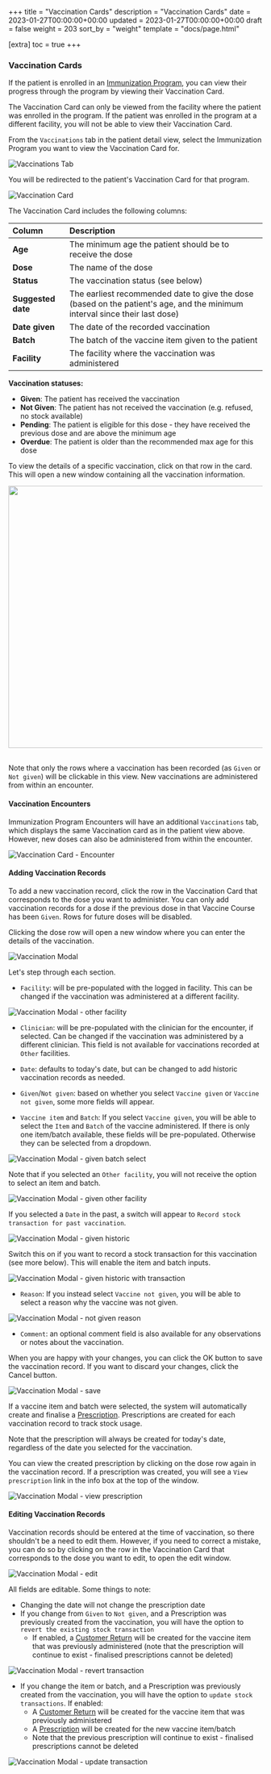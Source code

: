 +++
title = "Vaccination Cards"
description = "Vaccination Cards"
date = 2023-01-27T00:00:00+00:00
updated = 2023-01-27T00:00:00+00:00
draft = false
weight = 203
sort_by = "weight"
template = "docs/page.html"

[extra]
toc = true
+++

### Vaccination Cards

If the patient is enrolled in an [Immunization Program](/docs/22_programs/22-6-immunizations/), you can view their progress through the program by viewing their Vaccination Card.

<div class='note'>
  The Vaccination Card can only be viewed from the facility where the patient was enrolled in the program. If the patient was enrolled in the program at a different facility, you will not be able to view their Vaccination Card.
</div>

From the `Vaccinations` tab in the patient detail view, select the Immunization Program you want to view the Vaccination Card for.

![Vaccinations Tab](/docs/programs/images/patient_vaccinations_tab.png)

You will be redirected to the patient's Vaccination Card for that program.

![Vaccination Card](/docs/programs/images/vax_card_view.png)

The Vaccination Card includes the following columns:

| Column             | Description                                                                                                                 |
| :----------------- | :-------------------------------------------------------------------------------------------------------------------------- |
| **Age**            | The minimum age the patient should be to receive the dose                                                                   |
| **Dose**           | The name of the dose                                                                                                        |
| **Status**         | The vaccination status (see below)                                                                                          |
| **Suggested date** | The earliest recommended date to give the dose (based on the patient's age, and the minimum interval since their last dose) |
| **Date given**     | The date of the recorded vaccination                                                                                        |
| **Batch**          | The batch of the vaccine item given to the patient                                                                          |
| **Facility**       | The facility where the vaccination was administered                                                                         |

**Vaccination statuses:**

- **Given**: The patient has received the vaccination
- **Not Given**: The patient has not received the vaccination (e.g. refused, no stock available)
- **Pending**: The patient is eligible for this dose - they have received the previous dose and are above the minimum age
- **Overdue**: The patient is older than the recommended max age for this dose

To view the details of a specific vaccination, click on that row in the card. This will open a new window containing all the vaccination information.

<div align="center">
    <img src="/docs/programs/images/vaccination_edit.png" width="520">
</div>
<br/>

Note that only the rows where a vaccination has been recorded (as `Given` or `Not given`) will be clickable in this view. New vaccinations are administered from within an encounter.

#### Vaccination Encounters

Immunization Program Encounters will have an additional `Vaccinations` tab, which displays the same Vaccination card as in the patient view above. However, new doses can also be administered from within the encounter.

![Vaccination Card - Encounter](/docs/programs/images/encounter_vax_card.png)

#### Adding Vaccination Records

To add a new vaccination record, click the row in the Vaccination Card that corresponds to the dose you want to administer. You can only add vaccination records for a dose if the previous dose in that Vaccine Course has been `Given`. Rows for future doses will be disabled.

Clicking the dose row will open a new window where you can enter the details of the vaccination.

![Vaccination Modal](/docs/programs/images/encounter_new_vaccination.png)

Let's step through each section.

- `Facility`: will be pre-populated with the logged in facility. This can be changed if the vaccination was administered at a different facility.

![Vaccination Modal - other facility](/docs/programs/images/vaccination_other_facility.png)

- `Clinician`: will be pre-populated with the clinician for the encounter, if selected. Can be changed if the vaccination was administered by a different clinician. This field is not available for vaccinations recorded at `Other` facilities.

- `Date`: defaults to today's date, but can be changed to add historic vaccination records as needed.

- `Given`/`Not given`: based on whether you select `Vaccine given` or `Vaccine not given`, some more fields will appear.

- `Vaccine item` and `Batch`: If you select `Vaccine given`, you will be able to select the `Item` and `Batch` of the vaccine administered. If there is only one item/batch available, these fields will be pre-populated. Otherwise they can be selected from a dropdown.

![Vaccination Modal - given batch select](/docs/programs/images/vaccination_given_batch_select.png)

Note that if you selected an `Other facility`, you will not receive the option to select an item and batch.

![Vaccination Modal - given other facility](/docs/programs/images/vaccination_given_other_facility.png)

If you selected a `Date` in the past, a switch will appear to `Record stock transaction for past vaccination`.

![Vaccination Modal - given historic](/docs/programs/images/past_vaccination_switch.png)

Switch this on if you want to record a stock transaction for this vaccination (see more below). This will enable the item and batch inputs.

![Vaccination Modal - given historic with transaction](/docs/programs/images/past_vaccination_switch_on.png)

- `Reason`: If you instead select `Vaccine not given`, you will be able to select a reason why the vaccine was not given.

![Vaccination Modal - not given reason](/docs/programs/images/vaccination_not_given_reason.png)

- `Comment`: an optional comment field is also available for any observations or notes about the vaccination.

When you are happy with your changes, you can click the OK button to save the vaccination record. If you want to discard your changes, click the Cancel button.

![Vaccination Modal - save](/docs/programs/images/save_vaccination.png)

If a vaccine item and batch were selected, the system will automatically create and finalise a [Prescription](/docs/21_dispensary/21-2-dispensing/). Prescriptions are created for each vaccination record to track stock usage.

Note that the prescription will always be created for today's date, regardless of the date you selected for the vaccination.

You can view the created prescription by clicking on the dose row again in the vaccination record. If a prescription was created, you will see a `View prescription` link in the info box at the top of the window.

![Vaccination Modal - view prescription](/docs/programs/images/vaccination_view_prescription.png)

#### Editing Vaccination Records

Vaccination records should be entered at the time of vaccination, so there shouldn't be a need to edit them. However, if you need to correct a mistake, you can do so by clicking on the row in the Vaccination Card that corresponds to the dose you want to edit, to open the edit window.

![Vaccination Modal - edit](/docs/programs/images/edit_vaccination.png)

All fields are editable. Some things to note:

- Changing the date will not change the prescription date
- If you change from `Given` to `Not given`, and a Prescription was previously created from the vaccination, you will have the option to `revert the existing stock transaction`
  - If enabled, a [Customer Return](/docs/19_returns/19-4-customer-returns/) will be created for the vaccine item that was previously administered (note that the prescription will continue to exist - finalised prescriptions cannot be deleted)

![Vaccination Modal - revert transaction](/docs/programs/images/vaccination_revert_transaction.png)

- If you change the item or batch, and a Prescription was previously created from the vaccination, you will have the option to `update stock transactions`. If enabled:
  - A [Customer Return](/docs/19_returns/19-4-customer-returns/) will be created for the vaccine item that was previously administered
  - A [Prescription](/docs/21_dispensary/21-2-dispensing/) will be created for the new vaccine item/batch
  - Note that the previous prescription will continue to exist - finalised prescriptions cannot be deleted

![Vaccination Modal - update transaction](/docs/programs/images/vaccination_update_transactions.png)

